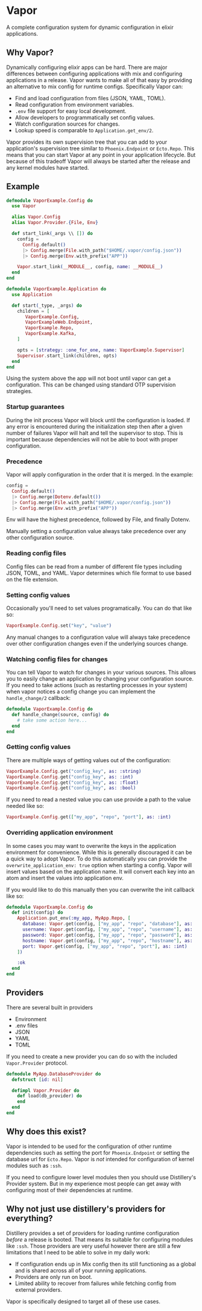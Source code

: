 # Vapor

A complete configuration system for dynamic configuration in elixir
applications.

## Why Vapor?

Dynamically configuring elixir apps can be hard. There are major
differences between configuring applications with mix and configuring
applications in a release. Vapor wants to make all of that easy by
providing an alternative to mix config for runtime configs. Specifically Vapor can:

  * Find and load configuration from files (JSON, YAML, TOML).
  * Read configuration from environment variables.
  * `.env` file support for easy local development.
  * Allow developers to programmatically set config values.
  * Watch configuration sources for changes.
  * Lookup speed is comparable to `Application.get_env/2`.

Vapor provides its own supervision tree that you can add to your
application's supervision tree similar to `Phoenix.Endpoint` or
`Ecto.Repo`. This means that you can start Vapor at any point in your application
lifecycle. But because of this tradeoff Vapor will always be started after the
release and any kernel modules have started.

## Example

```elixir
defmodule VaporExample.Config do
  use Vapor

  alias Vapor.Config
  alias Vapor.Provider.{File, Env}

  def start_link(_args \\ []) do
    config =
      Config.default()
      |> Config.merge(File.with_path("$HOME/.vapor/config.json"))
      |> Config.merge(Env.with_prefix("APP"))

    Vapor.start_link(__MODULE__, config, name: __MODULE__)
  end
end

defmodule VaporExample.Application do
  use Application

  def start(_type, _args) do
    children = [
       VaporExample.Config,
       VaporExampleWeb.Endpoint,
       VaporExample.Repo,
       VaporExample.Kafka,
    ]

    opts = [strategy: :one_for_one, name: VaporExample.Supervisor]
    Supervisor.start_link(children, opts)
  end
end
```

Using the system above the app will not boot until vapor can get
a configuration. This can be changed using standard OTP supervision
strategies.

### Startup guarantees

During the init process Vapor will block until the configuration is loaded. If any error is encountered during the initialization step then after a given number of failures Vapor will halt and tell the supervisor to stop. This is important because dependencies will not be able to boot with proper configuration.

### Precedence

Vapor will apply configuration in the order that it is merged. In the example:

```elixir
config =
  Config.default()
  |> Config.merge(Dotenv.default())
  |> Config.merge(File.with_path("$HOME/.vapor/config.json"))
  |> Config.merge(Env.with_prefix("APP"))
```

Env will have the highest precedence, followed by File, and finally Dotenv.

Manually setting a configuration value always take precedence over any other configuration source.

### Reading config files

Config files can be read from a number of different file types including
JSON, TOML, and YAML. Vapor determines which file format to use based on the file extension.

### Setting config values

Occasionally you'll need to set values programatically. You can do that
like so:

```elixir
VaporExample.Config.set("key", "value")
```

Any manual changes to a configuration value will always take precedence over
other configuration changes even if the underlying sources change.

### Watching config files for changes

You can tell Vapor to watch for changes in your various sources. This
allows you to easily change an application by changing your configuration
source. If you need to take actions (such as restarting processes in your
system) when vapor notices a config change you can implement the
`handle_change/2` callback:

```elixir
defmodule VaporExample.Config do
  def handle_change(source, config) do
    # take some action here...
  end
end
```

### Getting config values

There are multiple ways of getting values out of the configuration:

```elixir
VaporExample.Config.get("config_key", as: :string)
VaporExample.Config.get("config_key", as: :int)
VaporExample.Config.get("config_key", as: :float)
VaporExample.Config.get("config_key", as: :bool)
```

If you need to read a nested value you can use provide a path to the value
needed like so:

```elixir
VaporExample.Config.get(["my_app", "repo", "port"], as: :int)
```

### Overriding application environment

In some cases you may want to overwrite the keys in the application
environment for convenience. While this is generally discouraged it can be
a quick way to adopt Vapor. To do this automatically you can provide the
`overwrite_application_env: true` option when starting a config. Vapor
will insert values based on the application name. It will convert each key
into an atom and insert the values into application env.

If you would like to do this manually then you can overwrite the init
callback like so:

```elixir
defmodule VaporExample.Config do
  def init(config) do
    Application.put_env(:my_app, MyApp.Repo, [
      database: Vapor.get(config, ["my_app", "repo", "database"], as: :string),
      username: Vapor.get(config, ["my_app", "repo", "username"], as: :string),
      password: Vapor.get(config, ["my_app", "repo", "password"], as: :string),
      hostname: Vapor.get(config, ["my_app", "repo", "hostname"], as: :string),
      port: Vapor.get(config, ["my_app", "repo", "port"], as: :int)
    ])

    :ok
  end
end
```

## Providers

There are several built in providers

 - Environment
 - .env files
 - JSON
 - YAML
 - TOML

If you need to create a new provider you can do so with the included
`Vapor.Provider` protocol.

```elixir
defmodule MyApp.DatabaseProvider do
  defstruct [id: nil]

  defimpl Vapor.Provider do
    def load(db_provider) do
    end
  end
end
```

## Why does this exist?

Vapor is intended to be used for the configuration of other runtime dependencies
such as setting the port for `Phoenix.Endpoint` or setting the database url for `Ecto.Repo`.
Vapor is *not* intended for configuration of kernel modules such as `:ssh`.

If you need to configure lower level modules then you should use Distillery's Provider
system. But in my experience most people can get away with configuring most of
their dependencies at runtime.

## Why not just use distillery's providers for everything?

Distillery provides a set of providers for loading runtime configuration *before*
a release is booted. That means its suitable for configuring modules like `:ssh`.
Those providers are very useful however there are still a few limitations that I
need to be able to solve in my daily work:

* If configuration ends up in Mix config then its still functioning as a global and is shared across all of your running applications.
* Providers are only run on boot.
* Limited ability to recover from failures while fetching config from external providers.

Vapor is specifically designed to target all of these use cases.

